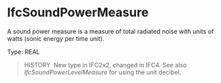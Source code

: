 # IfcSoundPowerMeasure

A sound power measure is a measure of total radiated noise with units of watts (sonic energy per time unit).

Type: REAL

> HISTORY&nbsp; New type in IFC2x2, changed in IFC4. See also _IfcSoundPowerLevelMeasure_ for using the unit decibel.
